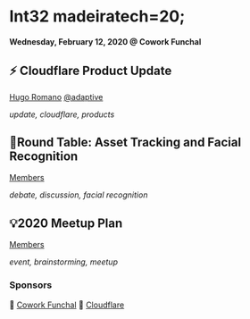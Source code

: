 # Int32 madeiratech=20;
#### Wednesday, February 12, 2020 @ Cowork Funchal

## ⚡️ Cloudflare Product Update
[Hugo Romano](https://github.com/adaptive) [@adaptive](https://twitter.com/adaptive)

_update, cloudflare, products_

## 🙋Round Table: Asset Tracking and Facial Recognition
[Members](https://github.com/madeiratech)

_debate, discussion, facial recognition_

## 💡2020 Meetup Plan
[Members](https://github.com/madeiratech)

_event, brainstorming, meetup_

### Sponsors
🏢 [Cowork Funchal](http://www.coworkfunchal.pt/)
🍕 [Cloudflare](https://www.cloudflare.com/)